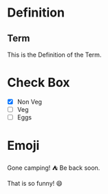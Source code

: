 # Definition

## Term

This is the Definition of the Term.


# Check Box

- [x] Non Veg
- [ ] Veg
- [ ] Eggs

# Emoji

Gone camping! :tent: Be back soon.

That is so funny! :smile:
